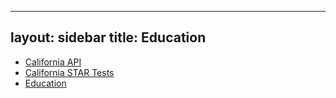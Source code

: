 
---
layout: sidebar
title: Education
---

* [California API](education/California_API.html)
* [California STAR Tests](education/California_STAR_Tests.html)
* [Education](education/Education.html)

